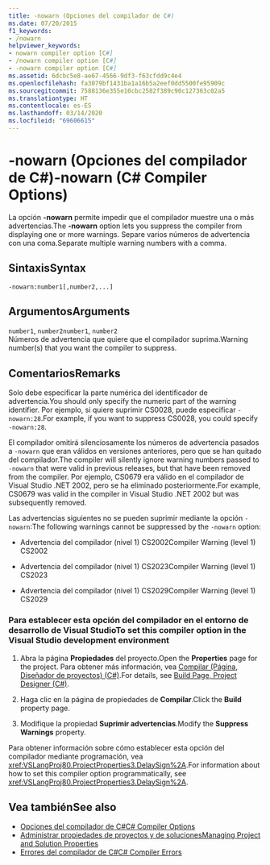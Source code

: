 ```yaml
---
title: -nowarn (Opciones del compilador de C#)
ms.date: 07/20/2015
f1_keywords:
- /nowarn
helpviewer_keywords:
- nowarn compiler option [C#]
- /nowarn compiler option [C#]
- -nowarn compiler option [C#]
ms.assetid: 6dcbc5e8-ae67-4566-9df3-f63cfdd9c4e4
ms.openlocfilehash: fa3079bf1431ba1a16b5a2eef0dd5500fe95909c
ms.sourcegitcommit: 7588136e355e10cbc2582f389c90c127363c02a5
ms.translationtype: HT
ms.contentlocale: es-ES
ms.lasthandoff: 03/14/2020
ms.locfileid: "69606615"
---
```

# <a name="-nowarn-c-compiler-options"></a><span data-ttu-id="7099e-102">-nowarn (Opciones del compilador de C#)</span><span class="sxs-lookup"><span data-stu-id="7099e-102">-nowarn (C# Compiler Options)</span></span>
<span data-ttu-id="7099e-103">La opción **-nowarn** permite impedir que el compilador muestre una o más advertencias.</span><span class="sxs-lookup"><span data-stu-id="7099e-103">The **-nowarn** option lets you suppress the compiler from displaying one or more warnings.</span></span> <span data-ttu-id="7099e-104">Separe varios números de advertencia con una coma.</span><span class="sxs-lookup"><span data-stu-id="7099e-104">Separate multiple warning numbers with a comma.</span></span>  
  
## <a name="syntax"></a><span data-ttu-id="7099e-105">Sintaxis</span><span class="sxs-lookup"><span data-stu-id="7099e-105">Syntax</span></span>  
  
```console  
-nowarn:number1[,number2,...]  
```  
  
## <a name="arguments"></a><span data-ttu-id="7099e-106">Argumentos</span><span class="sxs-lookup"><span data-stu-id="7099e-106">Arguments</span></span>  
 <span data-ttu-id="7099e-107">`number1`, `number2`</span><span class="sxs-lookup"><span data-stu-id="7099e-107">`number1`, `number2`</span></span>  
 <span data-ttu-id="7099e-108">Números de advertencia que quiere que el compilador suprima.</span><span class="sxs-lookup"><span data-stu-id="7099e-108">Warning number(s) that you want the compiler to suppress.</span></span>  
  
## <a name="remarks"></a><span data-ttu-id="7099e-109">Comentarios</span><span class="sxs-lookup"><span data-stu-id="7099e-109">Remarks</span></span>  
 <span data-ttu-id="7099e-110">Solo debe especificar la parte numérica del identificador de advertencia.</span><span class="sxs-lookup"><span data-stu-id="7099e-110">You should only specify the numeric part of the warning identifier.</span></span> <span data-ttu-id="7099e-111">Por ejemplo, si quiere suprimir CS0028, puede especificar `-nowarn:28`.</span><span class="sxs-lookup"><span data-stu-id="7099e-111">For example, if you want to suppress CS0028, you could specify `-nowarn:28`.</span></span>  
  
 <span data-ttu-id="7099e-112">El compilador omitirá silenciosamente los números de advertencia pasados a `-nowarn` que eran válidos en versiones anteriores, pero que se han quitado del compilador.</span><span class="sxs-lookup"><span data-stu-id="7099e-112">The compiler will silently ignore warning numbers passed to `-nowarn` that were valid in previous releases, but that have been removed from the compiler.</span></span> <span data-ttu-id="7099e-113">Por ejemplo, CS0679 era válido en el compilador de Visual Studio .NET 2002, pero se ha eliminado posteriormente.</span><span class="sxs-lookup"><span data-stu-id="7099e-113">For example, CS0679 was valid in the compiler in Visual Studio .NET 2002 but was subsequently removed.</span></span>  
  
 <span data-ttu-id="7099e-114">Las advertencias siguientes no se pueden suprimir mediante la opción `-nowarn`:</span><span class="sxs-lookup"><span data-stu-id="7099e-114">The following warnings cannot be suppressed by the `-nowarn` option:</span></span>  
  
- <span data-ttu-id="7099e-115">Advertencia del compilador (nivel 1) CS2002</span><span class="sxs-lookup"><span data-stu-id="7099e-115">Compiler Warning (level 1) CS2002</span></span>  
  
- <span data-ttu-id="7099e-116">Advertencia del compilador (nivel 1) CS2023</span><span class="sxs-lookup"><span data-stu-id="7099e-116">Compiler Warning (level 1) CS2023</span></span>  
  
- <span data-ttu-id="7099e-117">Advertencia del compilador (nivel 1) CS2029</span><span class="sxs-lookup"><span data-stu-id="7099e-117">Compiler Warning (level 1) CS2029</span></span>  
  
### <a name="to-set-this-compiler-option-in-the-visual-studio-development-environment"></a><span data-ttu-id="7099e-118">Para establecer esta opción del compilador en el entorno de desarrollo de Visual Studio</span><span class="sxs-lookup"><span data-stu-id="7099e-118">To set this compiler option in the Visual Studio development environment</span></span>  
  
1. <span data-ttu-id="7099e-119">Abra la página **Propiedades** del proyecto.</span><span class="sxs-lookup"><span data-stu-id="7099e-119">Open the **Properties** page for the project.</span></span> <span data-ttu-id="7099e-120">Para obtener más información, vea [Compilar (Página, Diseñador de proyectos) (C#)](/visualstudio/ide/reference/build-page-project-designer-csharp).</span><span class="sxs-lookup"><span data-stu-id="7099e-120">For details, see [Build Page, Project Designer (C#)](/visualstudio/ide/reference/build-page-project-designer-csharp).</span></span>  
  
2. <span data-ttu-id="7099e-121">Haga clic en la página de propiedades de **Compilar**.</span><span class="sxs-lookup"><span data-stu-id="7099e-121">Click the **Build** property page.</span></span>  
  
3. <span data-ttu-id="7099e-122">Modifique la propiedad **Suprimir advertencias**.</span><span class="sxs-lookup"><span data-stu-id="7099e-122">Modify the **Suppress Warnings** property.</span></span>  
  
 <span data-ttu-id="7099e-123">Para obtener información sobre cómo establecer esta opción del compilador mediante programación, vea <xref:VSLangProj80.ProjectProperties3.DelaySign%2A>.</span><span class="sxs-lookup"><span data-stu-id="7099e-123">For information about how to set this compiler option programmatically, see <xref:VSLangProj80.ProjectProperties3.DelaySign%2A>.</span></span>  
  
## <a name="see-also"></a><span data-ttu-id="7099e-124">Vea también</span><span class="sxs-lookup"><span data-stu-id="7099e-124">See also</span></span>

- [<span data-ttu-id="7099e-125">Opciones del compilador de C#</span><span class="sxs-lookup"><span data-stu-id="7099e-125">C# Compiler Options</span></span>](./index.md)
- [<span data-ttu-id="7099e-126">Administrar propiedades de proyectos y de soluciones</span><span class="sxs-lookup"><span data-stu-id="7099e-126">Managing Project and Solution Properties</span></span>](/visualstudio/ide/managing-project-and-solution-properties)
- [<span data-ttu-id="7099e-127">Errores del compilador de C#</span><span class="sxs-lookup"><span data-stu-id="7099e-127">C# Compiler Errors</span></span>](../compiler-messages/index.md)
